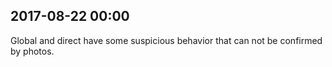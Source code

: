
## 2017-08-22 00:00

[//]: # (Keywords: #suspicious_data)

Global and direct have some suspicious behavior that can not be confirmed by photos.

